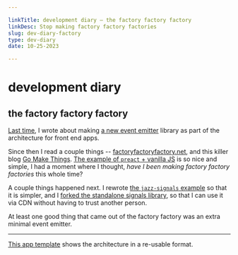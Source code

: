 ```yaml
---

linkTitle: development diary — the factory factory factory
linkDesc: Stop making factory factory factories
slug: dev-diary-factory
type: dev-diary
date: 10-25-2023

---
```


# development diary

## the factory factory factory

[Last time](/projects/signals/), I wrote about making [a new event emitter](https://github.com/nichoth/events) library as part of the architecture for front end apps.

Since then I read a couple things -- [factoryfactoryfactory.net](https://factoryfactoryfactory.net/), and this killer blog [Go Make Things](https://gomakethings.com/easier-state-management-with-preact-signals/). [The example of `preact` + vanilla JS](https://gomakethings.com/a-mostly-vanilla-js-way-to-use-preact/) is so nice and simple, I had a moment where I thought, *have I been making factory factory factories* this whole time?

A couple things happened next. I rewrote [the `jazz-signals` example](https://github.com/nichoth/jazz-signals/tree/main/example) so that it is simpler, and I [forked the standalone signals library](https://github.com/nichoth/preact-htm-signals-standalone/tree/fork), so that I can use it via CDN without having to trust another person.

At least one good thing that came out of the factory factory was an extra minimal event emitter.

-------

[This app template](https://github.com/nichoth/template-ts-preact-htm-app) shows the architecture in a re-usable format.
